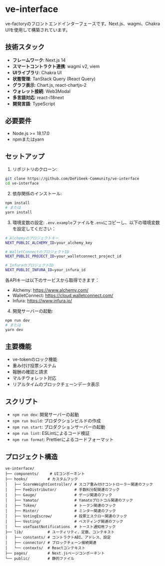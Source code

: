 # ve-interface

ve-factoryのフロントエンドインターフェースです。Next.js、wagmi、Chakra UIを使用して構築されています。

## 技術スタック

- **フレームワーク**: Next.js 14
- **スマートコントラクト連携**: wagmi v2, viem
- **UIライブラリ**: Chakra UI
- **状態管理**: TanStack Query (React Query)
- **グラフ表示**: Chart.js, react-chartjs-2
- **ウォレット接続**: Web3Modal
- **多言語対応**: react-i18next
- **開発言語**: TypeScript

## 必要要件

- Node.js >= 18.17.0
- npmまたはyarn

## セットアップ

1. リポジトリのクローン:
```bash
git clone https://github.com/DeFiGeek-Community/ve-interface
cd ve-interface
```

2. 依存関係のインストール:
```bash
npm install
# または
yarn install
```

3. 環境変数の設定:
`.env.example`ファイルを`.env`にコピーし、以下の環境変数を設定してください：

```bash
# Alchemyのプロジェクトキー
NEXT_PUBLIC_ALCHEMY_ID=your_alchemy_key

# WalletConnectのプロジェクトID
NEXT_PUBLIC_PROJECT_ID=your_walletconnect_project_id

# InfuraのプロジェクトID
NEXT_PUBLIC_INFURA_ID=your_infura_id
```

各APIキーは以下のサービスから取得できます：
- Alchemy: https://www.alchemy.com/
- WalletConnect: https://cloud.walletconnect.com/
- Infura: https://www.infura.io/

4. 開発サーバーの起動:
```bash
npm run dev
# または
yarn dev
```

## 主要機能

- ve-tokenのロック機能
- 重み付け投票システム
- 報酬の確認と請求
- マルチウォレット対応
- リアルタイムのブロックチェーンデータ表示

## スクリプト

- `npm run dev`: 開発サーバーの起動
- `npm run build`: プロダクションビルドの作成
- `npm run start`: プロダクションサーバーの起動
- `npm run lint`: ESLintによるコード検証
- `npm run format`: Prettierによるコードフォーマット

## プロジェクト構造

```
ve-interface/
├── components/     # UIコンポーネント
├── hooks/         # カスタムフック
│   ├── ScoreWeightController/ # スコア重み付けコントローラー関連のフック
│   ├── FeeDistributor/        # 手数料分配関連のフック
│   ├── Gauge/                 # ゲージ関連のフック
│   ├── Yamato/                # Yamatoプロトコル関連のフック
│   ├── Token/                 # トークン関連のフック
│   ├── Minter/                # ミンター関連のフック
│   ├── VotingEscrow/          # 投票エスクロー関連のフック
│   ├── Vesting/               # ベスティング関連のフック
│   └── useToastNotifications  # トースト通知用フック
├── lib/           # ユーティリティ、定数、コンテキスト
│   ├── constants/ # コントラクトABI、アドレス、設定
│   ├── connector/ # ブロックチェーン接続関連
│   └── contexts/  # Reactコンテキスト
├── pages/         # Next.jsページコンポーネント
└── public/        # 静的ファイル
```

